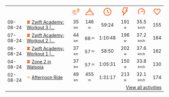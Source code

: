 <table>
    <tr>
        <th></th>
        <th></th>
        <th align="center"><img src="https://raw.githubusercontent.com/robiningelbrecht/strava-activities/master/public/distance.svg" width="30" alt="distance" title="distance"/></th>
        <th align="center"><img src="https://raw.githubusercontent.com/robiningelbrecht/strava-activities/master/public/elevation.svg" width="30" alt="elevation" title="elevation"/></th>
        <th align="center"><img src="https://raw.githubusercontent.com/robiningelbrecht/strava-activities/master/public/time.svg" width="30" alt="time" title="time"/></th>
        <th align="center"><img src="https://raw.githubusercontent.com/robiningelbrecht/strava-activities/master/public/average-watt.svg" width="30" alt="average watts" title="average watts"/></th>
        <th align="center"><img src="https://raw.githubusercontent.com/robiningelbrecht/strava-activities/master/public/average-speed.svg" width="30" alt="average speed" title="average speed"/></th>
        <th align="center"><img src="https://raw.githubusercontent.com/robiningelbrecht/strava-activities/master/public/heart-rate.svg" width="30" alt="average heart rate" title="average heart rate"/></th>
    </tr>
            <tr>
            <td>09-08-24</td>
            <td>
                                <img src="https://raw.githubusercontent.com/robiningelbrecht/strava-activities/master/public/activity-virtual-ride-zwift.svg" width="12" alt="Zwift Academy: Workout 3 | Fatigue Factor in Watopia" title="Zwift Academy: Workout 3 | Fatigue Factor in Watopia"/>
<a href="https://www.strava.com/activities/12104675238" title="Kcal: 651 | Gear: None ">Zwift Academy: Workout 3 |...</a>
            </td>
            <td align="center">35 <sup><sub>km</sub></sup></td>
            <td align="center">146 <sup><sub>m</sub></sup></td>
            <td align="center">59:24</td>
            <td align="center">191 <sup><sub>w</sub></sup></td>
            <td align="center">35.5 <sup><sub>km/h</sub></sup></td>
            <td align="center">155</td>
        </tr>
            <tr>
            <td>07-08-24</td>
            <td>
                                <img src="https://raw.githubusercontent.com/robiningelbrecht/strava-activities/master/public/activity-virtual-ride-zwift.svg" width="12" alt="Zwift Academy: Workout 2 | Power Push in Watopia" title="Zwift Academy: Workout 2 | Power Push in Watopia"/>
<a href="https://www.strava.com/activities/12087280479" title="Kcal: 795 | Gear: None ">Zwift Academy: Workout 2 |...</a>
            </td>
            <td align="center">44 <sup><sub>km</sub></sup></td>
            <td align="center">68 <sup><sub>m</sub></sup></td>
            <td align="center">1:10:48</td>
            <td align="center">196 <sup><sub>w</sub></sup></td>
            <td align="center">37.2 <sup><sub>km/h</sub></sup></td>
            <td align="center">164</td>
        </tr>
            <tr>
            <td>06-08-24</td>
            <td>
                                <img src="https://raw.githubusercontent.com/robiningelbrecht/strava-activities/master/public/activity-virtual-ride-zwift.svg" width="12" alt="Zwift Academy: Workout 1 | Pro Potential Prologue in Watopia" title="Zwift Academy: Workout 1 | Pro Potential Prologue in Watopia"/>
<a href="https://www.strava.com/activities/12078640459" title="Kcal: 680 | Gear: None ">Zwift Academy: Workout 1 |...</a>
            </td>
            <td align="center">37 <sup><sub>km</sub></sup></td>
            <td align="center">57 <sup><sub>m</sub></sup></td>
            <td align="center">58:50</td>
            <td align="center">202 <sup><sub>w</sub></sup></td>
            <td align="center">37.6 <sup><sub>km/h</sub></sup></td>
            <td align="center">162</td>
        </tr>
            <tr>
            <td>04-08-24</td>
            <td>
                                <img src="https://raw.githubusercontent.com/robiningelbrecht/strava-activities/master/public/activity-virtual-ride-zwift.svg" width="12" alt="Zone 2 in Watopia" title="Zone 2 in Watopia"/>
<a href="https://www.strava.com/activities/12061136374" title="Kcal: 565 | Gear: None ">Zone 2 in Watopia</a>
            </td>
            <td align="center">37 <sup><sub>km</sub></sup></td>
            <td align="center">57 <sup><sub>m</sub></sup></td>
            <td align="center">1:05:31</td>
            <td align="center">150 <sup><sub>w</sub></sup></td>
            <td align="center">33.8 <sup><sub>km/h</sub></sup></td>
            <td align="center">130</td>
        </tr>
            <tr>
            <td>02-08-24</td>
            <td>
                <img src="https://raw.githubusercontent.com/robiningelbrecht/strava-activities/master/public/activity-ride.svg" width="12" alt="Afternoon Ride" title="Afternoon Ride"/>
<a href="https://www.strava.com/activities/12044832333" title="Kcal: 1393 | Gear: None ">Afternoon Ride</a>
            </td>
            <td align="center">49 <sup><sub>km</sub></sup></td>
            <td align="center">455 <sup><sub>m</sub></sup></td>
            <td align="center">1:31:17</td>
            <td align="center">213 <sup><sub>w</sub></sup></td>
            <td align="center">32.1 <sup><sub>km/h</sub></sup></td>
            <td align="center">174</td>
        </tr>
                <tr>
            <td colspan="8" align="right"><a href="https://github.com/robiningelbrecht/strava-activities#activities">View all activities</a></td>
        </tr>
    </table>

